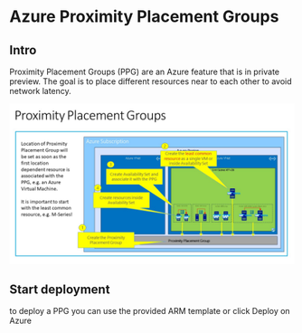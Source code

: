 # Azure Proximity Placement Groups
## Intro

Proximity Placement Groups (PPG) are an Azure feature that is in private preview. The goal is to place different resources near to each other to avoid network latency.

![Image of PPG](https://github.com/msftphleiten/proximity-placement-groups/blob/master/PPG.jpg)

## Start deployment
to deploy a PPG you can use the provided ARM template or click Deploy on Azure


